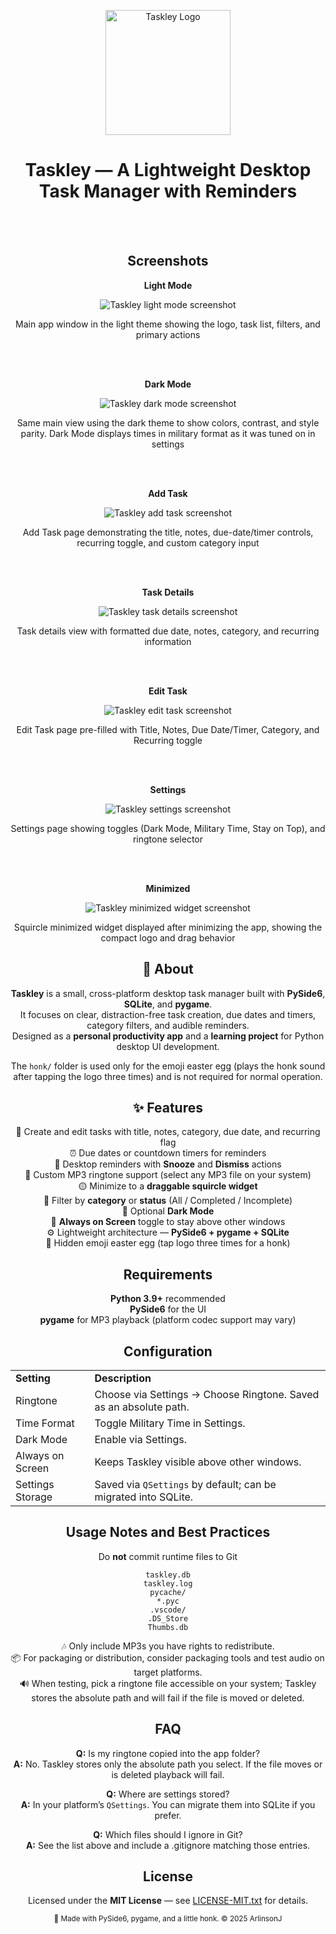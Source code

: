 <p align="center">
  <img width="200" alt="Taskley Logo" src="https://github.com/ArlinsonJ/Taskley/blob/63871331f0b31d50eaf2876d4200726179c5f537/Images/taskley-logo.png">
</p>

<h1 align="center"><strong>Taskley</strong> — A Lightweight Desktop Task Manager with Reminders</h1>

<br><br>

<h2 align="center">Screenshots</h2>

<div align="center">
  <p align="center"><strong>Light Mode</strong></p>
  <p align="center">
    <img alt="Taskley light mode screenshot" src="https://github.com/ArlinsonJ/Taskley/blob/e67439cc60936ea0b19fdbf790d047eb911eace5/Images/light-mode.png">
  </p>
  <p align="center">Main app window in the light theme showing the logo, task list, filters, and primary actions</p>
</div>

<br><br>

<div align="center">
  <p align="center"><strong>Dark Mode</strong></p>
  <p align="center">
    <img alt="Taskley dark mode screenshot" src="https://github.com/ArlinsonJ/Taskley/blob/e67439cc60936ea0b19fdbf790d047eb911eace5/Images/dark-mode.png">
  </p>
  <p align="center">Same main view using the dark theme to show colors, contrast, and style parity. Dark Mode displays times in military format as it was tuned on in settings</p>
</div>

<br><br>

<div align="center">
  <p align="center"><strong>Add Task</strong></p>
  <p align="center">
    <img alt="Taskley add task screenshot" src="https://github.com/ArlinsonJ/Taskley/blob/e67439cc60936ea0b19fdbf790d047eb911eace5/Images/add-task.png.png">
  </p>
  <p align="center">Add Task page demonstrating the title, notes, due-date/timer controls, recurring toggle, and custom category input</p>
</div>

<br><br>

<div align="center">
  <p align="center"><strong>Task Details</strong></p>
  <p align="center">
    <img alt="Taskley task details screenshot" src="https://github.com/ArlinsonJ/Taskley/blob/78da200f799ed922944aad9637710c938e9b4e22/Images/task-details.png">
  </p>
  <p align="center">Task details view with formatted due date, notes, category, and recurring information</p>
</div>

<br><br>

<div align="center">
  <p align="center"><strong>Edit Task</strong></p>
  <p align="center">
    <img alt="Taskley edit task screenshot" src="https://github.com/ArlinsonJ/Taskley/blob/e67439cc60936ea0b19fdbf790d047eb911eace5/Images/edit-task.png">
  </p>
  <p align="center">Edit Task page pre-filled with Title, Notes, Due Date/Timer, Category, and Recurring toggle</p>
</div>

<br><br>

<div align="center">
  <p align="center"><strong>Settings</strong></p>
  <p align="center">
    <img alt="Taskley settings screenshot" src="https://github.com/ArlinsonJ/Taskley/blob/e67439cc60936ea0b19fdbf790d047eb911eace5/Images/settings.png">
  </p>
  <p align="center">Settings page showing toggles (Dark Mode, Military Time, Stay on Top), and ringtone selector</p>
</div>

<br><br>

<div align="center">
  <p align="center"><strong>Minimized</strong></p>
  <p align="center">
    <img alt="Taskley minimized widget screenshot" src="https://github.com/ArlinsonJ/Taskley/blob/e67439cc60936ea0b19fdbf790d047eb911eace5/Images/minimized.png">
  </p>
  <p align="center">Squircle minimized widget displayed after minimizing the app, showing the compact logo and drag behavior</p>
</div>

<h2 align="center">📝 About</h2>

<p align="center"> <strong>Taskley</strong> is a small, cross-platform desktop task manager built with <strong>PySide6</strong>, <strong>SQLite</strong>, and <strong>pygame</strong>.<br> It focuses on clear, distraction-free task creation, due dates and timers, category filters, and audible reminders.<br> Designed as a <strong>personal productivity app</strong> and a <strong>learning project</strong> for Python desktop UI development. </p>

<p align="center"> The <code>honk/</code> folder is used only for the emoji easter egg (plays the honk sound after tapping the logo three times) and is not required for normal operation. </p>

<h2 align="center">✨ Features</h2>

<p align="center"> 🧾 Create and edit tasks with title, notes, category, due date, and recurring flag<br> ⏰ Due dates or countdown timers for reminders<br> 🔔 Desktop reminders with <strong>Snooze</strong> and <strong>Dismiss</strong> actions<br> 🎵 Custom MP3 ringtone support (select any MP3 file on your system)<br> 🟡 Minimize to a <strong>draggable squircle widget</strong><br> 📁 Filter by <strong>category</strong> or <strong>status</strong> (All / Completed / Incomplete)<br> 🌙 Optional <strong>Dark Mode</strong><br> 📌 <strong>Always on Screen</strong> toggle to stay above other windows<br> ⚙️ Lightweight architecture — <strong>PySide6 + pygame + SQLite</strong><br> 🐣 Hidden emoji easter egg (tap logo three times for a honk) </p>

<h2 align="center">Requirements</h2>

<p align="center"> <strong>Python 3.9+</strong> recommended<br> <strong>PySide6</strong> for the UI<br> <strong>pygame</strong> for MP3 playback (platform codec support may vary) </p>

<h2 align="center">Configuration</h2>

<p align="center"> <table align="center"> <tr><td><strong>Setting</strong></td><td><strong>Description</strong></td></tr> <tr><td>Ringtone</td><td>Choose via Settings → Choose Ringtone. Saved as an absolute path.</td></tr> <tr><td>Time Format</td><td>Toggle Military Time in Settings.</td></tr> <tr><td>Dark Mode</td><td>Enable via Settings.</td></tr> <tr><td>Always on Screen</td><td>Keeps Taskley visible above other windows.</td></tr> <tr><td>Settings Storage</td><td>Saved via <code>QSettings</code> by default; can be migrated into SQLite.</td></tr> </table> </p>

<h2 align="center">Usage Notes and Best Practices</h2>

<p align="center"> Do <strong>not</strong> commit runtime files to Git </p>

<p align="center"> <code>taskley.db</code><br> <code>taskley.log</code><br> <code>pycache/</code><br> <code>*.pyc</code><br> <code>.vscode/</code><br> <code>.DS_Store</code><br> <code>Thumbs.db</code> </p>

<p align="center"> 🎶 Only include MP3s you have rights to redistribute.<br> 📦 For packaging or distribution, consider packaging tools and test audio on target platforms.<br> 🔊 When testing, pick a ringtone file accessible on your system; Taskley stores the absolute path and will fail if the file is moved or deleted. </p>

<h2 align="center">FAQ</h2>

<p align="center"> <strong>Q:</strong> Is my ringtone copied into the app folder?<br> <strong>A:</strong> No. Taskley stores only the absolute path you select. If the file moves or is deleted playback will fail. </p>

<p align="center"> <strong>Q:</strong> Where are settings stored?<br> <strong>A:</strong> In your platform’s <code>QSettings</code>. You can migrate them into SQLite if you prefer. </p>

<p align="center"> <strong>Q:</strong> Which files should I ignore in Git?<br> <strong>A:</strong> See the list above and include a .gitignore matching those entries. </p>

<h2 align="center">License</h2>

<p align="center"> Licensed under the <strong>MIT License</strong> — see <a href="LICENSE-MIT.txt">LICENSE-MIT.txt</a> for details. </p>

<p align="center"><sub>💛 Made with PySide6, pygame, and a little honk. © 2025 ArlinsonJ</sub></p>
